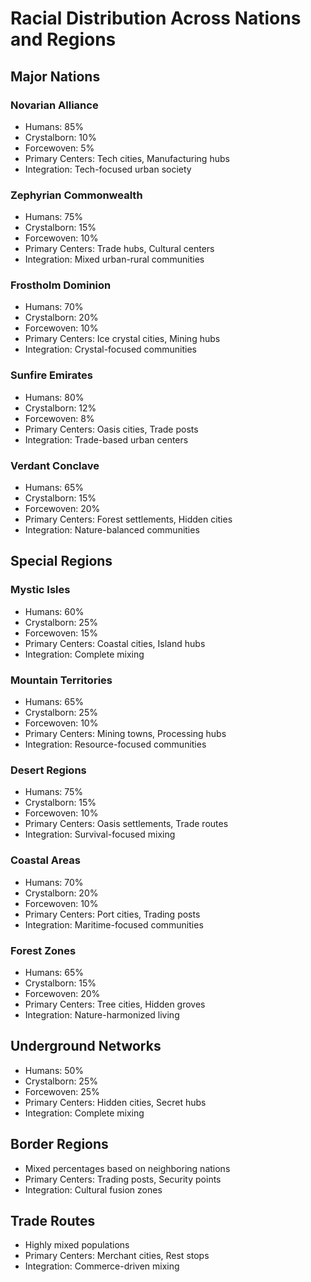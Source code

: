 # Racial Distribution Across Nations and Regions

## Major Nations

### Novarian Alliance
- Humans: 85%
- Crystalborn: 10%
- Forcewoven: 5%
- Primary Centers: Tech cities, Manufacturing hubs
- Integration: Tech-focused urban society

### Zephyrian Commonwealth
- Humans: 75%
- Crystalborn: 15%
- Forcewoven: 10%
- Primary Centers: Trade hubs, Cultural centers
- Integration: Mixed urban-rural communities

### Frostholm Dominion
- Humans: 70%
- Crystalborn: 20%
- Forcewoven: 10%
- Primary Centers: Ice crystal cities, Mining hubs
- Integration: Crystal-focused communities

### Sunfire Emirates
- Humans: 80%
- Crystalborn: 12%
- Forcewoven: 8%
- Primary Centers: Oasis cities, Trade posts
- Integration: Trade-based urban centers

### Verdant Conclave
- Humans: 65%
- Crystalborn: 15%
- Forcewoven: 20%
- Primary Centers: Forest settlements, Hidden cities
- Integration: Nature-balanced communities

## Special Regions

### Mystic Isles
- Humans: 60%
- Crystalborn: 25%
- Forcewoven: 15%
- Primary Centers: Coastal cities, Island hubs
- Integration: Complete mixing

### Mountain Territories
- Humans: 65%
- Crystalborn: 25%
- Forcewoven: 10%
- Primary Centers: Mining towns, Processing hubs
- Integration: Resource-focused communities

### Desert Regions
- Humans: 75%
- Crystalborn: 15%
- Forcewoven: 10%
- Primary Centers: Oasis settlements, Trade routes
- Integration: Survival-focused mixing

### Coastal Areas
- Humans: 70%
- Crystalborn: 20%
- Forcewoven: 10%
- Primary Centers: Port cities, Trading posts
- Integration: Maritime-focused communities

### Forest Zones
- Humans: 65%
- Crystalborn: 15%
- Forcewoven: 20%
- Primary Centers: Tree cities, Hidden groves
- Integration: Nature-harmonized living

## Underground Networks
- Humans: 50%
- Crystalborn: 25%
- Forcewoven: 25%
- Primary Centers: Hidden cities, Secret hubs
- Integration: Complete mixing

## Border Regions
- Mixed percentages based on neighboring nations
- Primary Centers: Trading posts, Security points
- Integration: Cultural fusion zones

## Trade Routes
- Highly mixed populations
- Primary Centers: Merchant cities, Rest stops
- Integration: Commerce-driven mixing
